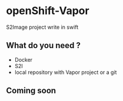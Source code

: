 # openShift-Vapor

S2Image project write in swift

## What do you need ?

- Docker
- S2I
- local repository with Vapor project or a git 

## Coming soon
